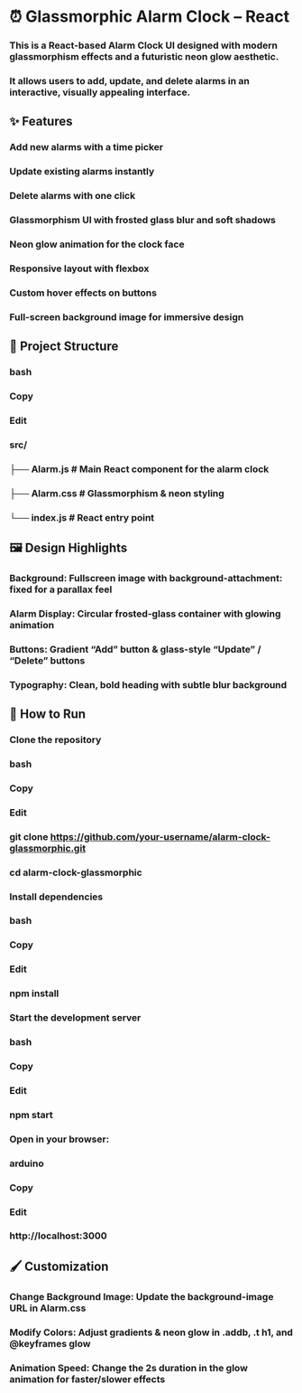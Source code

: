 # ⏰ Glassmorphic Alarm Clock – React
### This is a React-based Alarm Clock UI designed with modern glassmorphism effects and a futuristic neon glow aesthetic.
### It allows users to add, update, and delete alarms in an interactive, visually appealing interface.

## ✨ Features

### Add new alarms with a time picker

### Update existing alarms instantly

### Delete alarms with one click

### Glassmorphism UI with frosted glass blur and soft shadows

### Neon glow animation for the clock face

### Responsive layout with flexbox

### Custom hover effects on buttons

### Full-screen background image for immersive design

## 📂 Project Structure

### bash
### Copy
### Edit
### src/
###  ├── Alarm.js       # Main React component for the alarm clock
###  ├── Alarm.css      # Glassmorphism & neon styling
### └── index.js       # React entry point

## 🖼 Design Highlights

### Background: Fullscreen image with background-attachment: fixed for a parallax feel

### Alarm Display: Circular frosted-glass container with glowing animation

### Buttons: Gradient “Add” button & glass-style “Update” / “Delete” buttons

### Typography: Clean, bold heading with subtle blur background

## 🚀 How to Run

### Clone the repository

### bash
### Copy
### Edit
### git clone https://github.com/your-username/alarm-clock-glassmorphic.git
### cd alarm-clock-glassmorphic
### Install dependencies

### bash
### Copy
### Edit
### npm install
### Start the development server

### bash
### Copy
### Edit
### npm start
### Open in your browser:

### arduino
### Copy
### Edit
### http://localhost:3000

## 🖌 Customization

### Change Background Image: Update the background-image URL in Alarm.css

### Modify Colors: Adjust gradients & neon glow in .addb, .t h1, and @keyframes glow

### Animation Speed: Change the 2s duration in the glow animation for faster/slower effects


